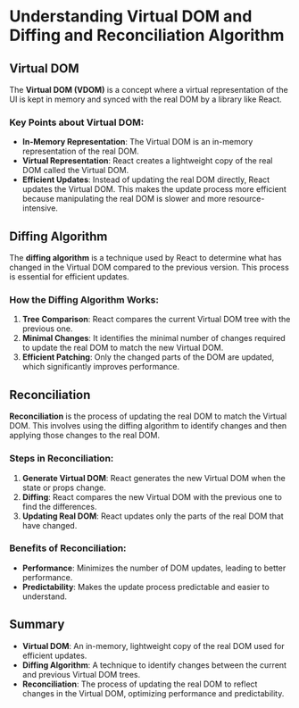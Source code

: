 # Understanding Virtual DOM and Diffing and Reconciliation Algorithm

## Virtual DOM

The **Virtual DOM (VDOM)** is a concept where a virtual representation of the UI is kept in memory and synced with the real DOM by a library like React.

### Key Points about Virtual DOM:

- **In-Memory Representation**: The Virtual DOM is an in-memory representation of the real DOM.
- **Virtual Representation**: React creates a lightweight copy of the real DOM called the Virtual DOM.
- **Efficient Updates**: Instead of updating the real DOM directly, React updates the Virtual DOM. This makes the update process more efficient because manipulating the real DOM is slower and more resource-intensive.

## Diffing Algorithm

The **diffing algorithm** is a technique used by React to determine what has changed in the Virtual DOM compared to the previous version. This process is essential for efficient updates.

### How the Diffing Algorithm Works:

1. **Tree Comparison**: React compares the current Virtual DOM tree with the previous one.
2. **Minimal Changes**: It identifies the minimal number of changes required to update the real DOM to match the new Virtual DOM.
3. **Efficient Patching**: Only the changed parts of the DOM are updated, which significantly improves performance.

## Reconciliation

**Reconciliation** is the process of updating the real DOM to match the Virtual DOM. This involves using the diffing algorithm to identify changes and then applying those changes to the real DOM.

### Steps in Reconciliation:

1. **Generate Virtual DOM**: React generates the new Virtual DOM when the state or props change.
2. **Diffing**: React compares the new Virtual DOM with the previous one to find the differences.
3. **Updating Real DOM**: React updates only the parts of the real DOM that have changed.

### Benefits of Reconciliation:

- **Performance**: Minimizes the number of DOM updates, leading to better performance.
- **Predictability**: Makes the update process predictable and easier to understand.

## Summary

- **Virtual DOM**: An in-memory, lightweight copy of the real DOM used for efficient updates.
- **Diffing Algorithm**: A technique to identify changes between the current and previous Virtual DOM trees.
- **Reconciliation**: The process of updating the real DOM to reflect changes in the Virtual DOM, optimizing performance and predictability.